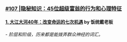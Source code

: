 ### [#107 |隐秘知识：45位超级富翁的行为和心理特征 ](https://mp.weixin.qq.com/s/nsW8cUl1K1Nj6GlThfiiPA)
#### [1. 大江大河40年：改变命运的七次机遇](https://mp.weixin.qq.com/s/g4CXnLbBL6hzEHnISy5ylQ)  by 饭统戴老板
###### - 阶层和阶级，历来都是能拨弄群众神经的词汇。
